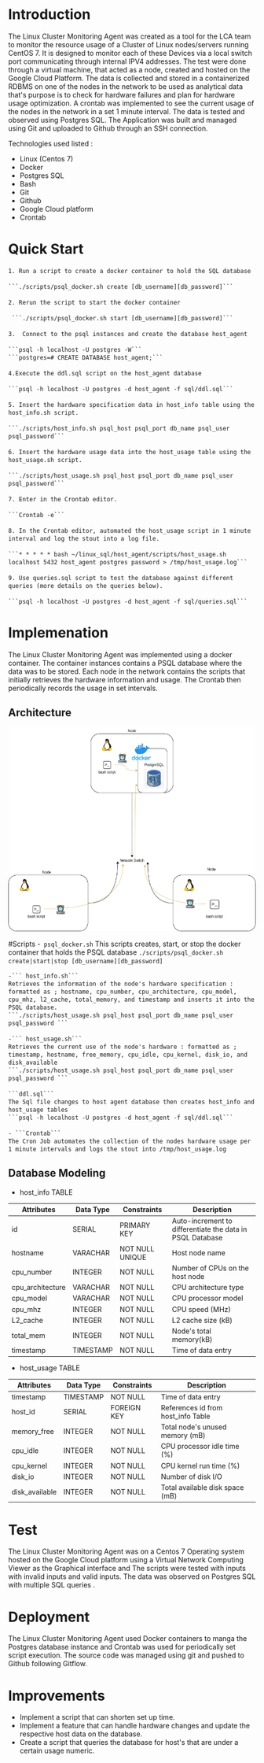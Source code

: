 # Introduction
The Linux Cluster Monitoring Agent was created as a tool for the LCA team to monitor the 
resource usage of a Cluster of Linux nodes/servers running CentOS 7. It is designed to monitor 
each of these Devices via a local switch port communicating through internal IPV4 addresses. 
The test were done through a virtual machine, that acted as a node, created and hosted on the 
Google Cloud Platform. The data is collected and stored in a containerized RDBMS on one of the nodes
in the network to be used as analytical data that's purpose is to check for hardware failures and plan 
for hardware usage optimization. A crontab was implemented to see the current usage of the nodes
in the network in a set 1 minute interval. The data is tested and observed using Postgres SQL. The 
Application was built and managed using Git and uploaded to Github through an SSH connection.


Technologies used listed :
- Linux (Centos 7)
- Docker
- Postgres SQL
- Bash
- Git
- Github
- Google Cloud platform
- Crontab

# Quick Start
	1. Run a script to create a docker container to hold the SQL database

	```./scripts/psql_docker.sh create [db_username][db_password]```
	
	2. Rerun the script to start the docker container
	
	 ```./scripts/psql_docker.sh start [db_username][db_password]```
	
	3.  Connect to the psql instances and create the database host_agent
	
	```psql -h localhost -U postgres -W```
	```postgres=# CREATE DATABASE host_agent;```
	
	4.Execute the ddl.sql script on the host_agent database 
	
	```psql -h localhost -U postgres -d host_agent -f sql/ddl.sql```
	
	5. Insert the hardware specification data in host_info table using the host_info.sh script. 
	
	```./scripts/host_info.sh psql_host psql_port db_name psql_user psql_password```
	
	6. Insert the hardware usage data into the host_usage table using the host_usage.sh script.
	
	```./scripts/host_usage.sh psql_host psql_port db_name psql_user psql_password```
	
	7. Enter in the Crontab editor.
	  
	```Crontab -e```
	
	8. In the Crontab editor, automated the host_usage script in 1 minute interval and log the stout into a log file.
	
	```* * * * * bash ~/linux_sql/host_agent/scripts/host_usage.sh localhost 5432 host_agent postgres password > /tmp/host_usage.log```
	
	9. Use queries.sql script to test the database against different queries (more details on the queries below).
	
	```psql -h localhost -U postgres -d host_agent -f sql/queries.sql```


# Implemenation
The Linux Cluster Monitoring Agent was implemented using a docker container. The container instances
contains a PSQL database where the data was to be stored. Each node in the network contains the scripts
that initially retrieves the hardware information and usage. The Crontab then periodically records the usage
in set intervals.

## Architecture
![Linux_SQL](./assets/Linux_SQL.drawio.png)

#Scripts
	-``` psql_docker.sh```
	This scripts creates, start, or stop the docker container that holds the PSQL database
	```./scripts/psql_docker.sh create|start|stop [db_username][db_password] ```

	-``` host_info.sh```
	Retrieves the information of the node's hardware specification : formatted as ; hostname, cpu_number, cpu_architecture, cpu_model, cpu_mhz, l2_cache, total_memory, and timestamp and inserts it into the PSQL database.
	```./scripts/host_usage.sh psql_host psql_port db_name psql_user psql_password ```
	
	-``` host_usage.sh```
	Retrieves the current use of the node's hardware : formatted as ; timestamp, hostname, free_memory, cpu_idle, cpu_kernel, disk_io, and disk_available
	```./scripts/host_usage.sh psql_host psql_port db_name psql_user psql_password ```
	
	```ddl.sql```
	The Sql file changes to host agent database then creates host_info and host_usage tables 
	```psql -h localhost -U postgres -d host_agent -f sql/ddl.sql```

	- ```Crontab```
	The Cron Job automates the collection of the nodes hardware usage per 1 minute intervals and logs the stout into /tmp/host_usage.log


## Database Modeling
- host_info TABLE

| Attributes       | Data Type | Constraints     | Description                                               |
|------------------|-----------|-----------------|-----------------------------------------------------------|
| id               | SERIAL    | PRIMARY KEY     | Auto-increment to differentiate the data in PSQL Database |
| hostname         | VARACHAR  | NOT NULL UNIQUE | Host node name                                            |
| cpu_number       | INTEGER   | NOT NULL        | Number of CPUs on the host node                           |
| cpu_architecture | VARACHAR  | NOT NULL        | CPU architecture type                                     |
| cpu_model        | VARACHAR  | NOT NULL        | CPU processor model                                       |
| cpu_mhz          | INTEGER   | NOT NULL        | CPU speed (MHz)                                           |
| L2_cache         | INTEGER   | NOT NULL        | L2 cache size (kB)                                        |
| total_mem        | INTEGER   | NOT NULL        | Node's total memory(kB)                                   |
| timestamp        | TIMESTAMP | NOT NULL        | Time of data entry                                        |
- host_usage TABLE

| Attributes     | Data Type | Constraints     | Description                        |
|----------------|-----------|-----------------|------------------------------------|
| timestamp      | TIMESTAMP | NOT NULL        | Time of data entry                 |
| host_id        | SERIAL    | FOREIGN KEY     | References id from host_info Table |
| memory_free    | INTEGER   | NOT NULL        | Total node's unused memory (mB)    |
| cpu_idle       | INTEGER   | NOT NULL        | CPU processor idle time (%)        |
| cpu_kernel     | INTEGER   | NOT NULL        | CPU kernel run time (%)            |
| disk_io        | INTEGER   | NOT NULL        | Number of disk I/O                 |
| disk_available | INTEGER   | NOT NULL        | Total available disk space (mB)    |

# Test
The Linux Cluster Monitoring Agent was on a Centos 7 Operating system hosted on the 
Google Cloud platform using a Virtual Network Computing Viewer as the Graphical interface and 
The scripts were tested with inputs with invalid inputs and valid inputs. The data was observed on 
Postgres SQL with multiple SQL queries .

# Deployment
The Linux Cluster Monitoring Agent used Docker containers to manga the Postgres database instance and
Crontab was used for periodically set script execution. The source code was managed using git and pushed 
to Github following Gitflow.

# Improvements
- Implement a script that can shorten set up time.
- Implement a feature that can handle hardware changes and update the respective host data on the database.
- Create a script that queries the database for host's that are under a certain usage numeric.